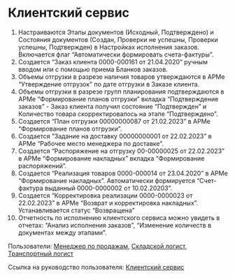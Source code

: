 #  Клиентский сервис

1. Настраиваются Этапы документов (Исходный, Подтверждено) и Состояния документов (Создан, Проверки не успешны, Проверки успешны, Подтвержден) в Настройках исполнения заказов. Включается флаг “Автоматически формировать счета-фактуры”.
2. Создается “Заказ клиента 0000-000161 от 21.04.2020” ручным вводом или с помощью приема Бланков заказов.
3. Объемы отгрузки в разрезе наличия товаров утверждаются в АРМе “Утверждение отгрузок” по дате отгрузки в Заказе клиента.
4. Объемы отгрузки в разрезе групп планирования подтверждаются в АРМе “Формирование планов отгрузки” вкладка “Подтверждение заказов” - Заказ клиента получил состояние “Подтвержден” и Количество товара скорректировалось на этапе “Подтверждено”.
5. Создается “План отгрузки 00000000087 от 21.02.2023” в АРМе “Формирование планов отгрузки”.
6. Создается “Задание на доставку 00000000001 от 22.02.2023” в АРМе “Рабочее место менеджера по доставке”.
7. Создается “Распоряжение на отгрузку 00-00000025 от 22.02.2023” в АРМе “Формирование накладных” вкладка “Формирование распоряжений”.
8. Создается “Реализация товаров 0000-000014 от 23.04.2020” в АРМе “Формирование накладных”. Автоматически формируется “Счет-фактура выданный 0000-0000002 от 10.02.20203”.
9. Создается “Корректировка реализации 0000-0000023 от 22.02.2023” в АРМе “Возврат и корректировка накладных”. Устанавливается статус “Возвращена”
10. Отчетность по исполнению клиентского сервиса можно увидеть в отчетах: “Анализ исполнения заказов”, “Изменение количеств в документах между этапами”.

Пользователи: [Менеджер по продажам](../Users/SalesManager.md), [Складской логист](../Users/WarehouseLogistician.md), [Транспортный логист](../Users/TransportLogistician.md)

Ссылка на руководство пользователя: <a href="https://konstanta-it.github.io/erp4food/CRM/CustomerService/CustomerServiceScheme/" target="_blank"> Клиентский сервис </a>